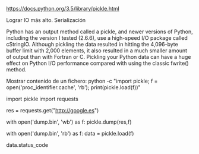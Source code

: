 https://docs.python.org/3.5/library/pickle.html

Lograr IO más alto.
Serialización

Python has an output method called a pickle, and newer versions of Python, including the version I tested (2.6.6), use a high-speed I/O package called cStringIO. Although pickling the data resulted in hitting the 4,096-byte buffer limit with 2,000 elements, it also resulted in a much smaller amount of output than with Fortran or C. Pickling your Python data can have a huge effect on Python I/O performance compared with using the classic fwrite() method.


Mostrar contenido de un fichero:
python -c "import pickle; f = open('proc_identifier.cache', 'rb'); print(pickle.load(f))"


import pickle
import requests

res = requests.get("http://google.es")

with open('dump.bin', 'wb') as f:
  pickle.dump(res,f)

with open('dump.bin', 'rb') as f:
  data = pickle.load(f)

data.status_code
